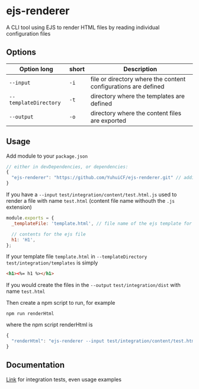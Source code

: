 
# ejs-renderer

A CLI tool using EJS to render HTML files by reading individual configuration files

## Options

Option long | short | Description
--- | --- | ---
`--input` | `-i` | file or directory where the content configurations are defined
`--templateDirectory` | `-t` | directory where the templates are defined
`--output` | `-o` | directory where the content files are exported

## Usage

Add module to your `package.json`
```javascript
// either in devDependencies, or dependencies:
{
  "ejs-renderer": "https://github.com/YuhuiCF/ejs-renderer.git" // additionally with #master or #X.XX.XX
}
```

If you have a `--input` `test/integration/content/test.html.js` used to render a file with name `test.html` (content file name withouth the `.js` extension)
```javascript
module.exports = {
  _templateFile: 'template.html', // file name of the ejs template for the content

  // contents for the ejs file
  h1: 'H1',
};
```

If your template file `template.html` in `--templateDirectory` `test/integration/templates` is simply
```html
<h1><%= h1 %></h1>
```

If you would create the files in the `--output` `test/integration/dist` with name `test.html`

Then create a npm script to run, for example
```shell
npm run renderHtml
```
where the npm script renderHtml is
```javascript
{
  "renderHtml": "ejs-renderer --input test/integration/content/test.html.js --templateDirectory test/integration/templates --output test/integration/dist"
}
```

## Documentation

[Link](https://yuhuicf.github.io/ejs-renderer/tests.html) for integration tests, even usage examples
